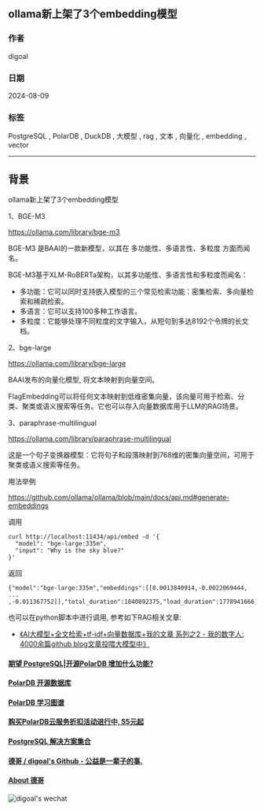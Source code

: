 ## ollama新上架了3个embedding模型  
                                                                    
### 作者                                        
digoal                                        
                                               
### 日期                                             
2024-08-09                                        
                                            
### 标签                                          
PostgreSQL , PolarDB , DuckDB , 大模型 , rag , 文本 , 向量化 , embedding , vector                
                                                                   
----                                            
                                                          
## 背景      
ollama新上架了3个embedding模型  
  
1、BGE-M3  
  
https://ollama.com/library/bge-m3  
  
BGE-M3 是BAAI的一款新模型，以其在 多功能性、多语言性、多粒度 方面而闻名。  
    
BGE-M3基于XLM-RoBERTa架构，以其多功能性、多语言性和多粒度而闻名：  
- 多功能：它可以同时支持嵌入模型的三个常见检索功能：密集检索、多向量检索和稀疏检索。  
- 多语言：它可以支持100多种工作语言。  
- 多粒度：它能够处理不同粒度的文字输入，从短句到多达8192个令牌的长文档。  
  
2、bge-large  
  
https://ollama.com/library/bge-large  
  
  
BAAI发布的向量化模型, 将文本映射到向量空间。  
  
FlagEmbedding可以将任何文本映射到低维密集向量，该向量可用于检索、分类、聚类或语义搜索等任务。它也可以存入向量数据库用于LLM的RAG场景。  
  
  
3、paraphrase-multilingual  
  
https://ollama.com/library/paraphrase-multilingual  
  
这是一个句子变换器模型：它将句子和段落映射到768维的密集向量空间，可用于聚类或语义搜索等任务。  
  
  
用法举例  
  
https://github.com/ollama/ollama/blob/main/docs/api.md#generate-embeddings  
  
调用  
```  
curl http://localhost:11434/api/embed -d '{  
  "model": "bge-large:335m",  
  "input": "Why is the sky blue?"  
}'  
```  
  
返回  
```  
{"model":"bge-large:335m","embeddings":[[0.0013840914,-0.0022069444,  
...  
,-0.011367752]],"total_duration":1840892375,"load_duration":1778941666,"prompt_eval_count":8}  
```  
  
也可以在python脚本中进行调用, 参考如下RAG相关文章:  
- [《AI大模型+全文检索+tf-idf+向量数据库+我的文章 系列之2 - 我的数字人: 4000余篇github blog文章投喂大模型中》](../202407/20240719_01.md)    
  
    
  
#### [期望 PostgreSQL|开源PolarDB 增加什么功能?](https://github.com/digoal/blog/issues/76 "269ac3d1c492e938c0191101c7238216")
  
  
#### [PolarDB 开源数据库](https://openpolardb.com/home "57258f76c37864c6e6d23383d05714ea")
  
  
#### [PolarDB 学习图谱](https://www.aliyun.com/database/openpolardb/activity "8642f60e04ed0c814bf9cb9677976bd4")
  
  
#### [购买PolarDB云服务折扣活动进行中, 55元起](https://www.aliyun.com/activity/new/polardb-yunparter?userCode=bsb3t4al "e0495c413bedacabb75ff1e880be465a")
  
  
#### [PostgreSQL 解决方案集合](../201706/20170601_02.md "40cff096e9ed7122c512b35d8561d9c8")
  
  
#### [德哥 / digoal's Github - 公益是一辈子的事.](https://github.com/digoal/blog/blob/master/README.md "22709685feb7cab07d30f30387f0a9ae")
  
  
#### [About 德哥](https://github.com/digoal/blog/blob/master/me/readme.md "a37735981e7704886ffd590565582dd0")
  
  
![digoal's wechat](../pic/digoal_weixin.jpg "f7ad92eeba24523fd47a6e1a0e691b59")
  
